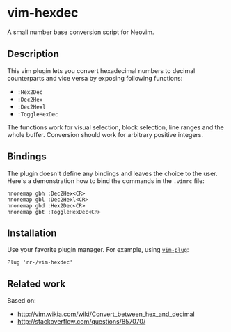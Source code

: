 # vim-hexdec

A small number base conversion script for Neovim.

## Description

This vim plugin lets you convert hexadecimal numbers to decimal counterparts
and vice versa by exposing following functions:

- `:Hex2Dec`
- `:Dec2Hex`
- `:Dec2Hexl`
- `:ToggleHexDec`

The functions work for visual selection, block selection, line ranges and the
whole buffer. Conversion should work for arbitrary positive integers.

## Bindings

The plugin doesn't define any bindings and leaves the choice to the user.
Here's a demonstration how to bind the commands in the `.vimrc` file:

    nnoremap gbh :Dec2Hex<CR>
    nnoremap gbl :Dec2Hexl<CR>
    nnoremap gbd :Hex2Dec<CR>
    nnoremap gbt :ToggleHexDec<CR>

## Installation

Use your favorite plugin manager. For example, using
[`vim-plug`](https://github.com/junegunn/vim-plug):

    Plug 'rr-/vim-hexdec'

## Related work

Based on:

- http://vim.wikia.com/wiki/Convert_between_hex_and_decimal
- http://stackoverflow.com/questions/857070/
